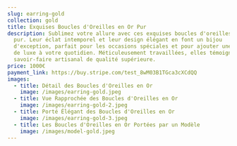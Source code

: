 ```yaml
---
slug: earring-gold
collection: gold
title: Exquises Boucles d'Oreilles en Or Pur
description: Sublimez votre allure avec ces exquises boucles d'oreilles en or
  pur. Leur éclat intemporel et leur design élégant en font un bijou
  d'exception, parfait pour les occasions spéciales et pour ajouter une touche
  de luxe à votre quotidien. Méticuleusement travaillées, elles témoignent d'un
  savoir-faire artisanal de qualité supérieure.
price: 1000€
payment_link: https://buy.stripe.com/test_8wM03B1TGca3cXCdQQ
images:
  - title: Détail des Boucles d'Oreilles en Or
    image: /images/earring-gold.jpeg
  - title: Vue Rapprochée des Boucles d'Oreilles en Or
    image: /images/earring-gold-2.jpeg
  - title: Porté Élégant des Boucles d'Oreilles en Or
    image: /images/earring-gold-3.jpeg
  - title: Les Boucles d'Oreilles en Or Portées par un Modèle
    image: /images/model-gold.jpeg
---
```

